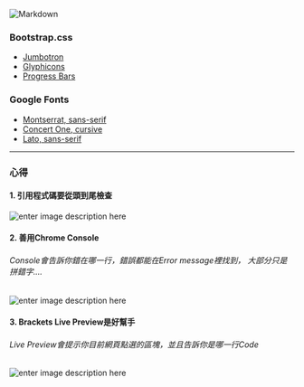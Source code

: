 ![Markdown](https://github.com/swlincode/r-d/blob/master/img/logo94.png)
### Bootstrap.css
 * [Jumbotron][1]
 * [Glyphicons][2]
 * [Progress Bars][3]
   
  [1]: https://www.w3schools.com/bootstrap/bootstrap_jumbotron_header.asp
  [2]: http://getbootstrap.com/components/
  [3]: https://www.w3schools.com/bootstrap/bootstrap_progressbars.asp

### Google Fonts
   - [Montserrat, sans-serif][1]
   - [Concert One, cursive][2]
   - [Lato, sans-serif][3]
   
  [1]: https://fonts.google.com/specimen/Montserrat
  [2]: https://fonts.google.com/specimen/Concert+One
  [3]: https://fonts.google.com/specimen/Lato
  * * *
### 心得
#### 1. 引用程式碼要從頭到尾檢查

![enter image description here](https://github.com/swlincode/r-d/blob/master/img/md1.png)

#### 2. 善用Chrome Console
###### Console會告訴你錯在哪一行，錯誤都能在Error message裡找到， 大部分只是拼錯字....

![enter image description here](https://github.com/swlincode/r-d/blob/master/img/md3.png)


#### 3. Brackets Live Preview是好幫手
###### Live Preview會提示你目前網頁點選的區塊，並且告訴你是哪一行Code

![enter image description here](https://github.com/swlincode/r-d/blob/master/img/md2.png)

